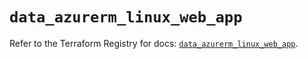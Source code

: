 # `data_azurerm_linux_web_app`

Refer to the Terraform Registry for docs: [`data_azurerm_linux_web_app`](https://registry.terraform.io/providers/hashicorp/azurerm/4.11.0/docs/data-sources/linux_web_app).
